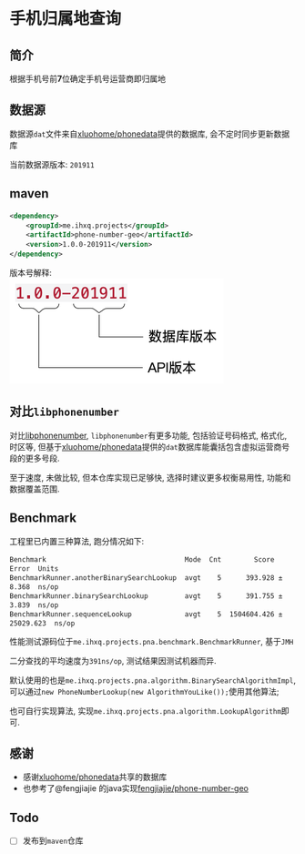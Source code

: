 # 手机归属地查询

## 简介
根据手机号前**7**位确定手机号运营商即归属地

## 数据源

数据源`dat`文件来自[xluohome/phonedata](https://github.com/xluohome/phonedata)提供的数据库, 会不定时同步更新数据库

当前数据源版本: `201911`
## maven
```xml
<dependency>
    <groupId>me.ihxq.projects</groupId>
    <artifactId>phone-number-geo</artifactId>
    <version>1.0.0-201911</version>
</dependency>
```
版本号解释:  
![](./version_explain.png)


## 对比`libphonenumber`
对比[libphonenumber](https://github.com/google/libphonenumber), `libphonenumber`有更多功能, 包括验证号码格式, 格式化, 时区等, 
但基于[xluohome/phonedata](https://github.com/xluohome/phonedata)提供的`dat`数据库能囊括包含虚拟运营商号段的更多号段.  

至于速度, 未做比较, 但本仓库实现已足够快, 选择时建议更多权衡易用性, 功能和数据覆盖范围.

## Benchmark

工程里已内置三种算法, 跑分情况如下:
```
Benchmark                                  Mode  Cnt        Score       Error  Units
BenchmarkRunner.anotherBinarySearchLookup  avgt    5      393.928 ±     8.368  ns/op
BenchmarkRunner.binarySearchLookup         avgt    5      391.755 ±     3.839  ns/op
BenchmarkRunner.sequenceLookup             avgt    5  1504604.426 ± 25029.623  ns/op
```
性能测试源码位于`me.ihxq.projects.pna.benchmark.BenchmarkRunner`, 基于`JMH`

二分查找的平均速度为`391ns/op`, 测试结果因测试机器而异.  

默认使用的也是`me.ihxq.projects.pna.algorithm.BinarySearchAlgorithmImpl`, 
可以通过`new PhoneNumberLookup(new AlgorithmYouLike());`使用其他算法;  

也可自行实现算法, 实现`me.ihxq.projects.pna.algorithm.LookupAlgorithm`即可.

## 感谢
- 感谢[xluohome/phonedata](https://github.com/xluohome/phonedata)共享的数据库
- 也参考了@fengjiajie 的java实现[fengjiajie/phone-number-geo](https://github.com/fengjiajie/phone-number-geo)


## Todo
- [ ] 发布到`maven`仓库
